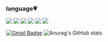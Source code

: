 ### language💗
<img src="https://img.shields.io/badge/C-A8B9CC?style=flat-square&logo=&logoColor=000000"/>
<img src="https://img.shields.io/badge/OpenJDK-FFFFFF?style=flat-square&logo=&logoColor=000000"/>
<img src="https://img.shields.io/badge/Python-3776AB?style=flat-square&logo=&logoColor=000000"/>
<img src="https://img.shields.io/badge/HTML5-E34F26?style=flat-square&logo=&logoColor=000000"/>
<img src="https://img.shields.io/badge/JavaScript-F7DF1E?style=flat-square&logo=&logoColor=000000"/>
<img src="https://img.shields.io/badge/CSS3-1572B6?style=flat-square&logo=&logoColor=000000"/>




[![Gmail Badge](https://img.shields.io/badge/Gmail-d14836?style=flat-square&logo=Gmail&logoColor=white&link=mailto:komgolo67676767@gmail.com)](mailto:komgolo67676767@gmail.com)
![Anurag's GitHub stats](https://github-readme-stats.vercel.app/api?username=hyeunj&show_icons=true&theme=buefy)

